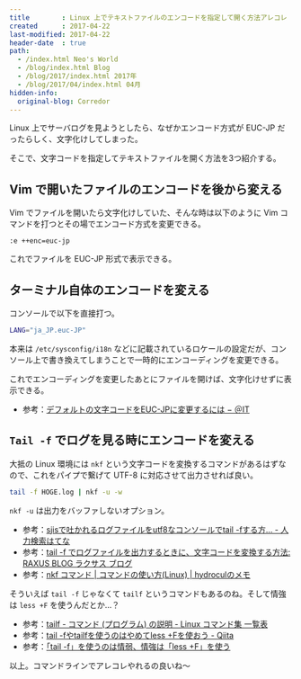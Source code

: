 ```yaml
---
title        : Linux 上でテキストファイルのエンコードを指定して開く方法アレコレ
created      : 2017-04-22
last-modified: 2017-04-22
header-date  : true
path:
  - /index.html Neo's World
  - /blog/index.html Blog
  - /blog/2017/index.html 2017年
  - /blog/2017/04/index.html 04月
hidden-info:
  original-blog: Corredor
---
```


Linux 上でサーバログを見ようとしたら、なぜかエンコード方式が EUC-JP だったらしく、文字化けしてしまった。

そこで、文字コードを指定してテキストファイルを開く方法を3つ紹介する。

## Vim で開いたファイルのエンコードを後から変える

Vim でファイルを開いたら文字化けしていた、そんな時は以下のように Vim コマンドを打つとその場でエンコード方式を変更できる。

```vim
:e ++enc=euc-jp
```

これでファイルを EUC-JP 形式で表示できる。

## ターミナル自体のエンコードを変える

コンソールで以下を直接打つ。

```bash
LANG="ja_JP.euc-JP"
```

本来は `/etc/sysconfig/i18n` などに記載されているロケールの設定だが、コンソール上で書き換えてしまうことで一時的にエンコーディングを変更できる。

これでエンコーディングを変更したあとにファイルを開けば、文字化けせずに表示できる。

- 参考：[デフォルトの文字コードをEUC-JPに変更するには − ＠IT](http://www.atmarkit.co.jp/flinux/rensai/linuxtips/a043eucjp.html)

## `Tail -f` でログを見る時にエンコードを変える

大抵の Linux 環境には `nkf` という文字コードを変換するコマンドがあるはずなので、これをパイプで繋げて UTF-8 に対応させて出力させれば良い。

```bash
tail -f HOGE.log | nkf -u -w
```

`nkf -u` は出力をバッファしないオプション。

- 参考：[sjisで吐かれるログファイルをutf8なコンソールでtail -fする方… - 人力検索はてな](http://q.hatena.ne.jp/1168874438)
- 参考：[tail -f でログファイルを出力するときに、文字コードを変換する方法: RAXUS BLOG ラクサス ブログ](http://blog.raxus.co.jp/article/121161797.html)
- 参考：[nkf コマンド | コマンドの使い方(Linux) | hydroculのメモ](https://hydrocul.github.io/wiki/commands/nkf.html)

そういえば `tail -f` じゃなくて `tailf` というコマンドもあるのね。そして情強は `less +F` を使うんだとか…？

- 参考：[tailf - コマンド (プログラム) の説明 - Linux コマンド集 一覧表](http://kazmax.zpp.jp/cmd/t/tailf.1.html)
- 参考：[tail -fやtailfを使うのはやめてless +Fを使おう - Qiita](http://qiita.com/LOUIS_rui/items/8d935526571ccfe171ae)
- 参考：[「tail -f」を使うのは情弱、情強は「less +F」を使う](http://www.softantenna.com/wp/unix/stop-using-tail-f/)

以上。コマンドラインでアレコレやれるの良いね～
